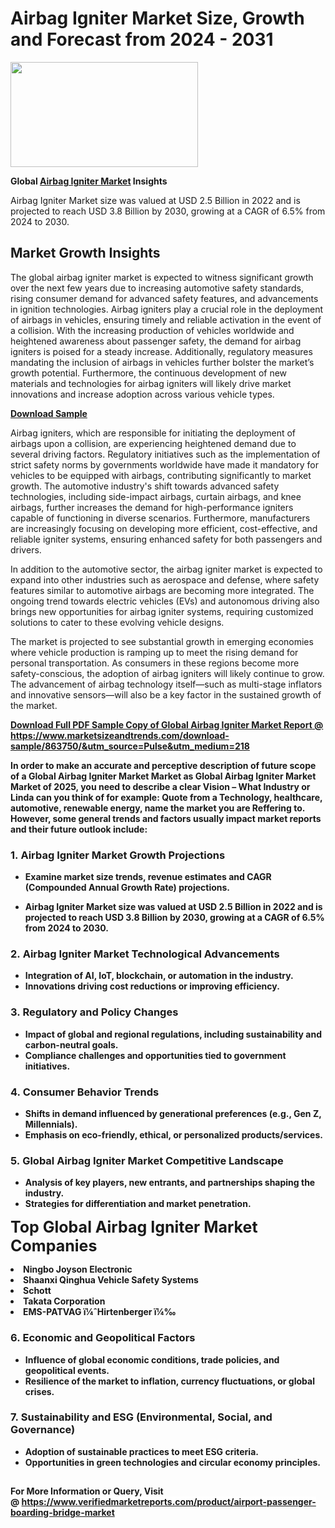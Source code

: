 <H1>Airbag Igniter Market Size, Growth and Forecast from 2024 - 2031</H1><img class="aligncenter size-medium wp-image-584254" src="https://thirdeyenews.in/wp-content/uploads/2024/09/Global-Market-Research-300x168.jpeg" alt="" width="300" height="168" /><p><strong>Global&nbsp;<a href="https://www.marketsizeandtrends.com/download-sample/863750/&amp;utm_source=Pulse&amp;utm_medium=218">Airbag Igniter Market</a> Insights</strong></p><p>Airbag Igniter Market size was valued at USD 2.5 Billion in 2022 and is projected to reach USD 3.8 Billion by 2030, growing at a CAGR of 6.5% from 2024 to 2030.</p><p><h2>Market Growth Insights</h2> <p>The global airbag igniter market is expected to witness significant growth over the next few years due to increasing automotive safety standards, rising consumer demand for advanced safety features, and advancements in ignition technologies. Airbag igniters play a crucial role in the deployment of airbags in vehicles, ensuring timely and reliable activation in the event of a collision. With the increasing production of vehicles worldwide and heightened awareness about passenger safety, the demand for airbag igniters is poised for a steady increase. Additionally, regulatory measures mandating the inclusion of airbags in vehicles further bolster the market’s growth potential. Furthermore, the continuous development of new materials and technologies for airbag igniters will likely drive market innovations and increase adoption across various vehicle types.</p> <p><strong><a href="#">Download Sample</a></strong></p> <p>Airbag igniters, which are responsible for initiating the deployment of airbags upon a collision, are experiencing heightened demand due to several driving factors. Regulatory initiatives such as the implementation of strict safety norms by governments worldwide have made it mandatory for vehicles to be equipped with airbags, contributing significantly to market growth. The automotive industry's shift towards advanced safety technologies, including side-impact airbags, curtain airbags, and knee airbags, further increases the demand for high-performance igniters capable of functioning in diverse scenarios. Furthermore, manufacturers are increasingly focusing on developing more efficient, cost-effective, and reliable igniter systems, ensuring enhanced safety for both passengers and drivers.</p> <p>In addition to the automotive sector, the airbag igniter market is expected to expand into other industries such as aerospace and defense, where safety features similar to automotive airbags are becoming more integrated. The ongoing trend towards electric vehicles (EVs) and autonomous driving also brings new opportunities for airbag igniter systems, requiring customized solutions to cater to these evolving vehicle designs.</p> <p>The market is projected to see substantial growth in emerging economies where vehicle production is ramping up to meet the rising demand for personal transportation. As consumers in these regions become more safety-conscious, the adoption of airbag igniters will likely continue to grow. The advancement of airbag technology itself—such as multi-stage inflators and innovative sensors—will also be a key factor in the sustained growth of the market.</p> <p><strong><a href="#"></p><p><span class=""><strong>Download Full PDF Sample Copy of Global Airbag Igniter Market Report</strong> @ <a href="https://www.marketsizeandtrends.com/download-sample/863750/&amp;utm_source=Pulse&amp;utm_medium=218" target="_blank">https://www.marketsizeandtrends.com/download-sample/863750/&amp;utm_source=Pulse&amp;utm_medium=218</a></span></p><p>In order to make an accurate and perceptive description of future scope of a Global&nbsp;Airbag Igniter Market Market as Global&nbsp;Airbag Igniter Market Market of 2025, you need to describe a clear Vision &ndash; What Industry or Linda can you think of for example: Quote from a Technology, healthcare, automotive, renewable energy, name the market you are Reffering to. However, some general trends and factors usually impact market reports and their future outlook include:</p><h3>1.&nbsp;<strong>Airbag Igniter Market Growth Projections</strong></h3><ul><li>Examine market size trends, revenue estimates and CAGR (Compounded Annual Growth Rate) projections.</li><li><p>Airbag Igniter Market size was valued at USD 2.5 Billion in 2022 and is projected to reach USD 3.8 Billion by 2030, growing at a CAGR of 6.5% from 2024 to 2030.</p></li></ul><h3>2.&nbsp;<strong>Airbag Igniter Market Technological Advancements</strong></h3><ul><li>Integration of AI, IoT, blockchain, or automation in the industry.</li><li>Innovations driving cost reductions or improving efficiency.</li></ul><h3>3.&nbsp;<strong>Regulatory and Policy Changes</strong></h3><ul><li>Impact of global and regional regulations, including sustainability and carbon-neutral goals.</li><li>Compliance challenges and opportunities tied to government initiatives.</li></ul><h3>4.&nbsp;<strong>Consumer Behavior Trends</strong></h3><ul><li>Shifts in demand influenced by generational preferences (e.g., Gen Z, Millennials).</li><li>Emphasis on eco-friendly, ethical, or personalized products/services.</li></ul><h3>5.&nbsp;<strong>Global Airbag Igniter Market Competitive Landscape</strong></h3><ul><li>Analysis of key players, new entrants, and partnerships shaping the industry.</li><li>Strategies for differentiation and market penetration.</li></ul><p data-pm-slice="1 1 []"><span style="color: inherit; font-family: inherit; font-size: 25px;">Top Global Airbag Igniter Market Companies</span></p><div class="" data-test-id=""><p><li>Ningbo Joyson Electronic</li><li> Shaanxi Qinghua Vehicle Safety Systems</li><li> Schott</li><li> Takata Corporation</li><li> EMS-PATVAG ï¼ˆHirtenberger ï¼‰</li></p></div><h3>6.&nbsp;<strong>Economic and Geopolitical Factors</strong></h3><ul><li>Influence of global economic conditions, trade policies, and geopolitical events.</li><li>Resilience of the market to inflation, currency fluctuations, or global crises.</li></ul><h3>7.&nbsp;<strong>Sustainability and ESG (Environmental, Social, and Governance)</strong></h3><ul><li>Adoption of sustainable practices to meet ESG criteria.</li><li>Opportunities in green technologies and circular economy principles.</li></ul><h2><strong style="font-size: 14px;">For More Information or Query, Visit @&nbsp;</strong><a style="background-color: #ffffff; font-size: 14px;" href="https://www.marketsizeandtrends.com/report/airbag-igniter-market/" target="_blank">https://www.verifiedmarketreports.com/product/airport-passenger-boarding-bridge-market</a></h2>
